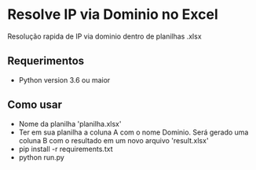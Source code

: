 # Resolve IP via Dominio no Excel

Resolução rapida de IP via dominio dentro de planilhas .xlsx

## Requerimentos

* Python version 3.6 ou maior

## Como usar

* Nome da planilha 'planilha.xlsx'
* Ter em sua planilha a coluna A com o nome Dominio. Será gerado uma coluna B com o resultado em um novo arquivo 'result.xlsx'
* pip install -r requirements.txt
* python run.py
